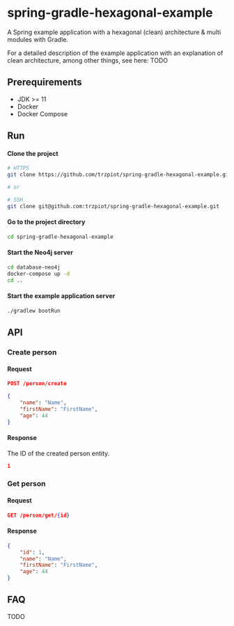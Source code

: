 # spring-gradle-hexagonal-example

A Spring example application with a hexagonal (clean) architecture & multi modules with Gradle.

For a detailed description of the example application with an explanation of clean architecture, among other things, see here: TODO

## Prerequirements

- JDK >= 11
- Docker
- Docker Compose
## Run

#### Clone the project

```bash
# HTTPS
git clone https://github.com/trzpiot/spring-gradle-hexagonal-example.git

# or

# SSH
git clone git@github.com:trzpiot/spring-gradle-hexagonal-example.git
```

#### Go to the project directory

```bash
cd spring-gradle-hexagonal-example
```

#### Start the Neo4j server

```bash
cd database-neo4j
docker-compose up -d
cd ..
```

#### Start the example application server

```bash
./gradlew bootRun
```

## API

### Create person

#### Request

```json
POST /person/create

{
    "name": "Name",
    "firstName": "FirstName",
    "age": 44
}
```

#### Response

The ID of the created person entity.

```json
1
```

### Get person

#### Request

```json
GET /person/get/{id}
```

#### Response

```json
{
    "id": 1,
    "name": "Name",
    "firstName": "FirstName",
    "age": 44
}
```

## FAQ

TODO
